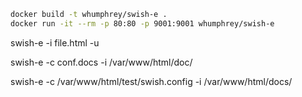 
```bash
docker build -t whumphrey/swish-e .
docker run -it --rm -p 80:80 -p 9001:9001 whumphrey/swish-e
```

swish-e -i file.html -u

swish-e -c conf.docs -i /var/www/html/doc/

swish-e -c /var/www/html/test/swish.config -i /var/www/html/docs/